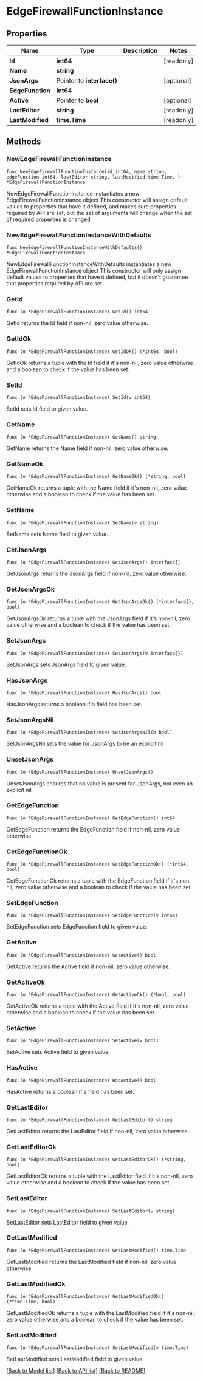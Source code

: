 # EdgeFirewallFunctionInstance

## Properties

Name | Type | Description | Notes
------------ | ------------- | ------------- | -------------
**Id** | **int64** |  | [readonly] 
**Name** | **string** |  | 
**JsonArgs** | Pointer to **interface{}** |  | [optional] 
**EdgeFunction** | **int64** |  | 
**Active** | Pointer to **bool** |  | [optional] 
**LastEditor** | **string** |  | [readonly] 
**LastModified** | **time.Time** |  | [readonly] 

## Methods

### NewEdgeFirewallFunctionInstance

`func NewEdgeFirewallFunctionInstance(id int64, name string, edgeFunction int64, lastEditor string, lastModified time.Time, ) *EdgeFirewallFunctionInstance`

NewEdgeFirewallFunctionInstance instantiates a new EdgeFirewallFunctionInstance object
This constructor will assign default values to properties that have it defined,
and makes sure properties required by API are set, but the set of arguments
will change when the set of required properties is changed

### NewEdgeFirewallFunctionInstanceWithDefaults

`func NewEdgeFirewallFunctionInstanceWithDefaults() *EdgeFirewallFunctionInstance`

NewEdgeFirewallFunctionInstanceWithDefaults instantiates a new EdgeFirewallFunctionInstance object
This constructor will only assign default values to properties that have it defined,
but it doesn't guarantee that properties required by API are set

### GetId

`func (o *EdgeFirewallFunctionInstance) GetId() int64`

GetId returns the Id field if non-nil, zero value otherwise.

### GetIdOk

`func (o *EdgeFirewallFunctionInstance) GetIdOk() (*int64, bool)`

GetIdOk returns a tuple with the Id field if it's non-nil, zero value otherwise
and a boolean to check if the value has been set.

### SetId

`func (o *EdgeFirewallFunctionInstance) SetId(v int64)`

SetId sets Id field to given value.


### GetName

`func (o *EdgeFirewallFunctionInstance) GetName() string`

GetName returns the Name field if non-nil, zero value otherwise.

### GetNameOk

`func (o *EdgeFirewallFunctionInstance) GetNameOk() (*string, bool)`

GetNameOk returns a tuple with the Name field if it's non-nil, zero value otherwise
and a boolean to check if the value has been set.

### SetName

`func (o *EdgeFirewallFunctionInstance) SetName(v string)`

SetName sets Name field to given value.


### GetJsonArgs

`func (o *EdgeFirewallFunctionInstance) GetJsonArgs() interface{}`

GetJsonArgs returns the JsonArgs field if non-nil, zero value otherwise.

### GetJsonArgsOk

`func (o *EdgeFirewallFunctionInstance) GetJsonArgsOk() (*interface{}, bool)`

GetJsonArgsOk returns a tuple with the JsonArgs field if it's non-nil, zero value otherwise
and a boolean to check if the value has been set.

### SetJsonArgs

`func (o *EdgeFirewallFunctionInstance) SetJsonArgs(v interface{})`

SetJsonArgs sets JsonArgs field to given value.

### HasJsonArgs

`func (o *EdgeFirewallFunctionInstance) HasJsonArgs() bool`

HasJsonArgs returns a boolean if a field has been set.

### SetJsonArgsNil

`func (o *EdgeFirewallFunctionInstance) SetJsonArgsNil(b bool)`

 SetJsonArgsNil sets the value for JsonArgs to be an explicit nil

### UnsetJsonArgs
`func (o *EdgeFirewallFunctionInstance) UnsetJsonArgs()`

UnsetJsonArgs ensures that no value is present for JsonArgs, not even an explicit nil
### GetEdgeFunction

`func (o *EdgeFirewallFunctionInstance) GetEdgeFunction() int64`

GetEdgeFunction returns the EdgeFunction field if non-nil, zero value otherwise.

### GetEdgeFunctionOk

`func (o *EdgeFirewallFunctionInstance) GetEdgeFunctionOk() (*int64, bool)`

GetEdgeFunctionOk returns a tuple with the EdgeFunction field if it's non-nil, zero value otherwise
and a boolean to check if the value has been set.

### SetEdgeFunction

`func (o *EdgeFirewallFunctionInstance) SetEdgeFunction(v int64)`

SetEdgeFunction sets EdgeFunction field to given value.


### GetActive

`func (o *EdgeFirewallFunctionInstance) GetActive() bool`

GetActive returns the Active field if non-nil, zero value otherwise.

### GetActiveOk

`func (o *EdgeFirewallFunctionInstance) GetActiveOk() (*bool, bool)`

GetActiveOk returns a tuple with the Active field if it's non-nil, zero value otherwise
and a boolean to check if the value has been set.

### SetActive

`func (o *EdgeFirewallFunctionInstance) SetActive(v bool)`

SetActive sets Active field to given value.

### HasActive

`func (o *EdgeFirewallFunctionInstance) HasActive() bool`

HasActive returns a boolean if a field has been set.

### GetLastEditor

`func (o *EdgeFirewallFunctionInstance) GetLastEditor() string`

GetLastEditor returns the LastEditor field if non-nil, zero value otherwise.

### GetLastEditorOk

`func (o *EdgeFirewallFunctionInstance) GetLastEditorOk() (*string, bool)`

GetLastEditorOk returns a tuple with the LastEditor field if it's non-nil, zero value otherwise
and a boolean to check if the value has been set.

### SetLastEditor

`func (o *EdgeFirewallFunctionInstance) SetLastEditor(v string)`

SetLastEditor sets LastEditor field to given value.


### GetLastModified

`func (o *EdgeFirewallFunctionInstance) GetLastModified() time.Time`

GetLastModified returns the LastModified field if non-nil, zero value otherwise.

### GetLastModifiedOk

`func (o *EdgeFirewallFunctionInstance) GetLastModifiedOk() (*time.Time, bool)`

GetLastModifiedOk returns a tuple with the LastModified field if it's non-nil, zero value otherwise
and a boolean to check if the value has been set.

### SetLastModified

`func (o *EdgeFirewallFunctionInstance) SetLastModified(v time.Time)`

SetLastModified sets LastModified field to given value.



[[Back to Model list]](../README.md#documentation-for-models) [[Back to API list]](../README.md#documentation-for-api-endpoints) [[Back to README]](../README.md)


